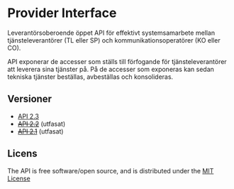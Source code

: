 # Provider Interface

Leverantörsoberoende öppet API för effektivt systemsamarbete mellan tjänsteleverantörer (TL eller SP) och kommunikationsoperatörer (KO eller CO).

API exponerar de accesser som ställs till förfogande för tjänsteleverantörer att leverera sina tjänster på. På de accesser som exponeras kan sedan tekniska tjänster beställas, avbeställas och konsolideras.

## Versioner

* [API 2.3](docs/provider_api_2.3/index.md)
* ~~[API 2.2](docs/provider_api_2.2/index.md)~~ (utfasat)
* ~~[API 2.1](docs/provider_api_2.1/index.md)~~ (utfasat)

## Licens

The API is free software/open source, and is distributed under the [MIT License](http://opensource.org/licenses/MIT)
